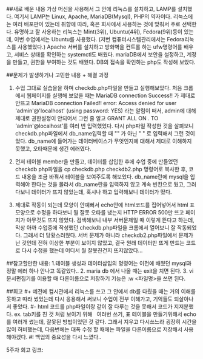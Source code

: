 
##새로 배운 내용
    가상 머신을 사용해서 그 안에 리눅스를 설치하고, LAMP를 설치했다. 여기서 LAMP는 Linux, Apache, MariaDB(Mysql), PHP의 약자이다.
    리눅스에는 여러 배포판이 있는데 취향에 따라, 혹은 회사에서 사용하는 것에 맞춰서 주로 선택한다.
     유명하고 잘 사용하는 리눅스는 Mint(3위), Ubuntu(4위), Fedora(9위)등이 있는데, 이번 수업에서는 Ubuntu를 사용했다. (저번 컴퓨터시스템관리에서는 Fedora리눅스를 사용했었다.)
     Apache 서버를 설치하고 방화벽을 컨트롤 하는 ufw명령어를 배우고, 서비스 상태를 확인하는 systemctl도 배웠다.
     mariaDB에서 보안을 설정하고, 계정을 만들고, 권한을 부여하는 것도 배웠다.
     DB의 접속을 확인하는 php도 작성해 보았다.
     
##문제가 발생하거나 고민한 내용 + 해결 과정
  1. 수업 그대로 실습을을 하며 checkdb.php파일을 만들고 실행해보았다. 처음 크롬에서 웹페이지를 실행해 보았을 때는 MariaDB connection Success!! 가 제대로 안뜨고 
  MariaDB connection Failed!!
  error: Access denied for user 'admin'@'localhost' (using password: YES) 
  라는 알림이 떠서, admin에 대해 제대로 권한설정이 안되어서 그런 줄 알고
  GRANT ALL ON *.* TO 'admin'@localhost'를 여러 번 입력했었다. 다시 php파일 작성한 것을 살펴보니 checkdb.php파일에서 db_name입력할 때 "" 가 아닌 " " 로 입력해서 그런 것이었다.
  db_name에 들어가는 데이터베이스가 무엇인지에 대해서 제대로 이해하지 못했고, 오타때문에 생긴 에러였다.

  2. 먼저 테이블 member을 만들고, 데이터를 삽입한 후에 수업 중에 만들었던 checkdb php파일을 cp checkdb.php checkdb2.php 명령어로 복사한 후, 코드 내용을 조금 바꿔서 테이블을 보여주도록 해보았다.
  db_name란에 mysql을 입력해야 한다는 것을 몰라서 db_name란을 입력하지 않고 계속 빈칸으로 뒀고, 그러다보니 데이터가 뜨지 않았는데, 혹시나 하고 입력해보니 데이터가 떴다.

  3. 제대로 작동이 되는데 모양이 안예뻐서  echo안에 html코드를 집어넣어서 html 표 모양으로 수정을 하다보니 뭘 잘못 오타를 냈는지 HTTP ERROR 500만 뜨고 페이지가 아무것도 뜨지 않았다. 검색해보니 내부 서버문제일 때 이렇게 뜬다고 하는데,
  막상 아까 수업중에 작성했던 checkdb.php파일을 크롬에서 열어보니 잘 작동되었다. 그래서 더 당황스러웠다. 서버 문제가 아니라 checkdb2.php파일에서 문제가 난 것인데 전혀 이상한 부분이 보이지 않았고,
  결국 원래 데이터만 뜨게 만드는 코드로 다시 수정을 했는데 어디서 뭘 잘못친건지 뜨지않았다...

##참고할만한 내용:
  1.테이블 생성과 데이터삽입의 명령어는 이전에 배웠던 mysql과 정말 에러 하나 안나고 똑같았다..
  2. maria db 에서 나올 때는 exit을 치면 된다. 
  3. vi 문서편집기를 이용할 때 다른이름으로 저장하기 기능은 :w <파일명>을 쓰면 된다.

##회고
#+ 예전에 컴시관에서 리눅스를 쓰고 그 안에서 db를 다뤘을 때는 거의 이해를 못하고 따라 썼었는데 다시 응용해서 써보니 수업이 전부 이해가고, 기억들도 되살아나서 좋았다.
#- html 코드를 php파일이랑 같이 잘 다루는 것을 못해서 코드가 지저분했다. ex. tab키를 친 것 처럼 보이기 위해 &nbsp; 여러번 쓰기, 표 테이블을 만들기위해서 echo를 여러개 썼는데,
  잘못된 방법이었던 것 같다. 그래서 지우고 다시쓰느라 굉장히 시간을 많이 허비했는데, 다음번에는 대폭 수정 할 때에는 파일을 다른이름으로 저장해서 사용해야겠다.
#! 백업의 중요성을 다시 느꼈다..

5주차 회고 링크:
